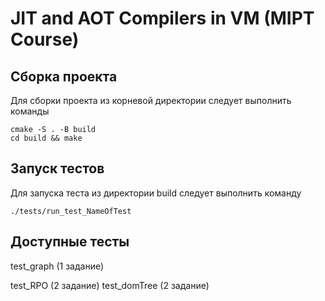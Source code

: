 # JIT and AOT Compilers in VM (MIPT Course)

## Сборка проекта
Для сборки проекта из корневой директории следует выполнить команды
```
cmake -S . -B build
cd build && make
```

## Запуск тестов
Для запуска теста из директории build следует выполнить команду
```
./tests/run_test_NameOfTest
```

## Доступные тесты

test_graph   (1 задание)

test_RPO     (2 задание)
test_domTree (2 задание)
